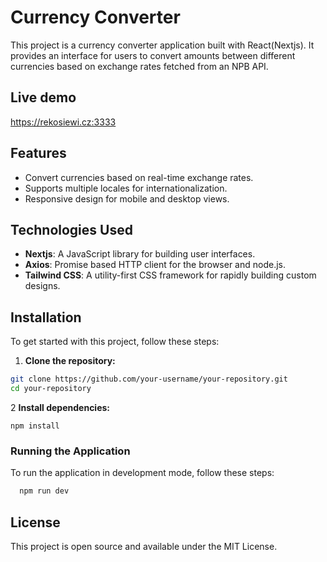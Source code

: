# Currency Converter

This project is a currency converter application built with React(Nextjs). It provides an interface for users to convert amounts between different currencies based on exchange rates fetched from an NPB API.

## Live demo
https://rekosiewi.cz:3333

## Features

- Convert currencies based on real-time exchange rates.
- Supports multiple locales for internationalization.
- Responsive design for mobile and desktop views.

## Technologies Used

- **Nextjs**: A JavaScript library for building user interfaces.
- **Axios**: Promise based HTTP client for the browser and node.js.
- **Tailwind CSS**: A utility-first CSS framework for rapidly building custom designs.

## Installation

To get started with this project, follow these steps:

1. **Clone the repository:**

```bash
git clone https://github.com/your-username/your-repository.git
cd your-repository
```

2 **Install dependencies:**
```shell
npm install
```

### Running the Application

To run the application in development mode, follow these steps:

```bash
  npm run dev
```

## License
This project is open source and available under the MIT License.
